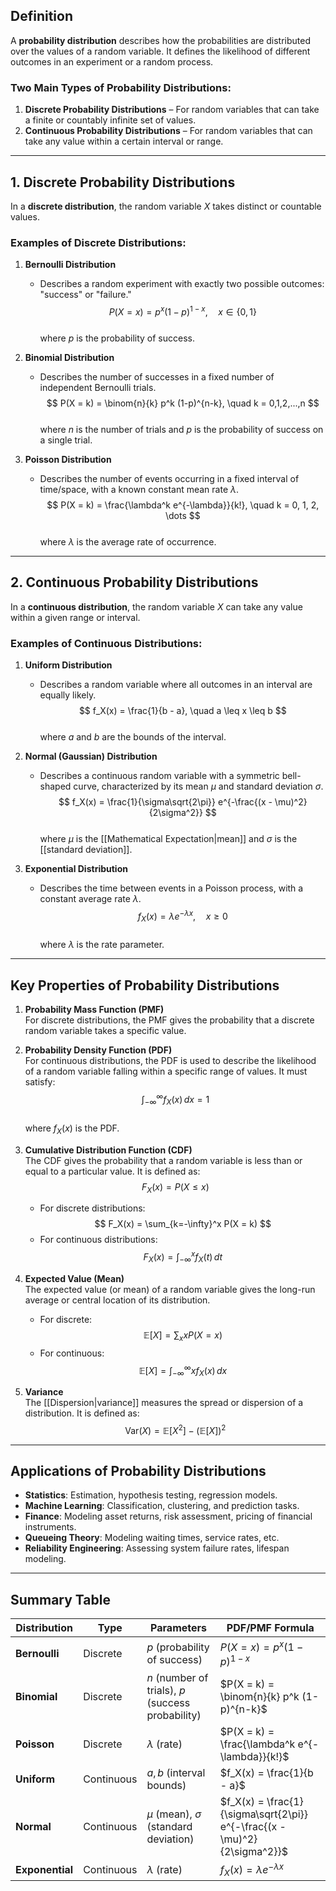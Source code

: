 ## Definition
A **probability distribution** describes how the probabilities are distributed over the values of a random variable. It defines the likelihood of different outcomes in an experiment or a random process.

### **Two Main Types of Probability Distributions:**
1. **Discrete Probability Distributions** – For random variables that can take a finite or countably infinite set of values.
2. **Continuous Probability Distributions** – For random variables that can take any value within a certain interval or range.

---

## 1. Discrete Probability Distributions
In a **discrete distribution**, the random variable $X$ takes distinct or countable values.

### **Examples of Discrete Distributions:**

1. **Bernoulli Distribution**  
   - Describes a random experiment with exactly two possible outcomes: "success" or "failure."
     $$P(X = x) = p^x (1-p)^{1-x}, \quad x \in \{0, 1\}$$  
     where $p$ is the probability of success.

2. **Binomial Distribution**  
   - Describes the number of successes in a fixed number of independent Bernoulli trials.  
     $$ P(X = k) = \binom{n}{k} p^k (1-p)^{n-k}, \quad k = 0,1,2,...,n $$  
     where $n$ is the number of trials and $p$ is the probability of success on a single trial.

3. **Poisson Distribution**  
   - Describes the number of events occurring in a fixed interval of time/space, with a known constant mean rate $\lambda$.  
     $$ P(X = k) = \frac{\lambda^k e^{-\lambda}}{k!}, \quad k = 0, 1, 2, \dots $$  
     where $\lambda$ is the average rate of occurrence.

---

## 2. Continuous Probability Distributions
In a **continuous distribution**, the random variable $X$ can take any value within a given range or interval.

### **Examples of Continuous Distributions:**

1. **Uniform Distribution**  
   - Describes a random variable where all outcomes in an interval are equally likely. 
     $$ f_X(x) = \frac{1}{b - a}, \quad a \leq x \leq b $$  
     where $a$ and $b$ are the bounds of the interval.

2. **Normal (Gaussian) Distribution**  
   - Describes a continuous random variable with a symmetric bell-shaped curve, characterized by its mean $\mu$ and standard deviation $\sigma$.  
     $$ f_X(x) = \frac{1}{\sigma\sqrt{2\pi}} e^{-\frac{(x - \mu)^2}{2\sigma^2}} $$  
     where $\mu$ is the [[Mathematical Expectation|mean]] and $\sigma$ is the [[standard deviation]].

3. **Exponential Distribution**  
   - Describes the time between events in a Poisson process, with a constant average rate $\lambda$.  
     $$ f_X(x) = \lambda e^{-\lambda x}, \quad x \geq 0 $$  
     where $\lambda$ is the rate parameter.

---

## Key Properties of Probability Distributions

1. **Probability Mass Function (PMF)**  
   For discrete distributions, the PMF gives the probability that a discrete random variable takes a specific value.

2. **Probability Density Function (PDF)**  
   For continuous distributions, the PDF is used to describe the likelihood of a random variable falling within a specific range of values. It must satisfy:  
   $$ \int_{-\infty}^{\infty} f_X(x) \, dx = 1 $$  
   where $f_X(x)$ is the PDF.

3. **Cumulative Distribution Function (CDF)**  
   The CDF gives the probability that a random variable is less than or equal to a particular value. It is defined as:  
   $$ F_X(x) = P(X \leq x) $$  
   - For discrete distributions:  
     $$ F_X(x) = \sum_{k=-\infty}^x P(X = k) $$  
   - For continuous distributions:  
     $$ F_X(x) = \int_{-\infty}^x f_X(t) \, dt $$

4. **Expected Value (Mean)**  
   The expected value (or mean) of a random variable gives the long-run average or central location of its distribution.  
   - For discrete:  
     $$ \mathbb{E}[X] = \sum_{x} x P(X = x) $$  
   - For continuous:  
     $$ \mathbb{E}[X] = \int_{-\infty}^{\infty} x f_X(x) \, dx $$

5. **Variance**  
   The [[Dispersion|variance]] measures the spread or dispersion of a distribution. It is defined as:  
   $$ \text{Var}(X) = \mathbb{E}[X^2] - (\mathbb{E}[X])^2 $$

---

## Applications of Probability Distributions
- **Statistics**: Estimation, hypothesis testing, regression models.
- **Machine Learning**: Classification, clustering, and prediction tasks.
- **Finance**: Modeling asset returns, risk assessment, pricing of financial instruments.
- **Queueing Theory**: Modeling waiting times, service rates, etc.
- **Reliability Engineering**: Assessing system failure rates, lifespan modeling.

---

## Summary Table

| Distribution    | Type       | Parameters                                        | PDF/PMF Formula                                                           |
| --------------- | ---------- | ------------------------------------------------- | ------------------------------------------------------------------------- |
| **Bernoulli**   | Discrete   | $p$ (probability of success)                      | $P(X = x) = p^x(1-p)^{1-x}$                                               |
| **Binomial**    | Discrete   | $n$ (number of trials), $p$ (success probability) | $P(X = k) = \binom{n}{k} p^k (1-p)^{n-k}$                                 |
| **Poisson**     | Discrete   | $\lambda$ (rate)                                  | $P(X = k) = \frac{\lambda^k e^{-\lambda}}{k!}$                            |
| **Uniform**     | Continuous | $a, b$ (interval bounds)                          | $f_X(x) = \frac{1}{b - a}$                                                |
| **Normal**      | Continuous | $\mu$ (mean), $\sigma$ (standard deviation)       | $f_X(x) = \frac{1}{\sigma\sqrt{2\pi}} e^{-\frac{(x - \mu)^2}{2\sigma^2}}$ |
| **Exponential** | Continuous | $\lambda$ (rate)                                  | $f_X(x) = \lambda e^{-\lambda x}$                                         |

